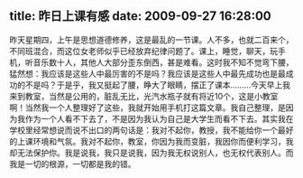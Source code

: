 title: 昨日上课有感
date: 2009-09-27 16:28:00
---

昨天星期四，上午是思想道德修养，这是最乱的一节课。人不多，也就二百来个，不同班混合，而这位女老师似乎已经放弃纪律问题了。课上，睡觉，聊天，玩手 机，听音乐数十人，其他人大部分歪东倒西，甚是难看。这时我不知不觉弯下腰，猛然想：我应该是这些人中最厉害的不是吗？我应该是这些人中最先成功也是最成 功的不是吗？于是乎，我又挺起了腰，睁大了眼睛，摆正了课本………今天早上我来到教室，当然是公用的，脏乱无比，光汽水瓶子就有将近10个，这是小教室 啊！当然我一个人整理好了这些，我就开始用手机打这篇文章。我自己整理，是因为我作为一个人看不下去了，不是因为我认为自己是大学生而看不下去。其实我在 学校里经常想说而说不出口的两句话是：我对不起你，教授，我不能给你一个最好的上课环境和气氛。我对不起你，教室，你因为我而变脏，我因你而便利学习，我 却无法保护你。我是说我，我只是说我，因为我无权说别人，也无权代表别人。而我是一切的根源，一切都是我的错。